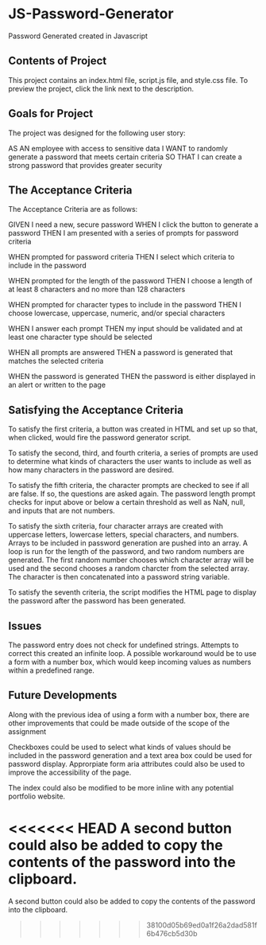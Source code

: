 # JS-Password-Generator

Password Generated created in Javascript

## Contents of Project

This project contains an index.html file, script.js file, and style.css file. To preview the project, click the link next to the description.

## Goals for Project

The project was designed for the following user story:

AS AN employee with access to sensitive data
I WANT to randomly generate a password that meets certain criteria
SO THAT I can create a strong password that provides greater security

## The Acceptance Criteria 

The Acceptance Criteria are as follows: 

GIVEN I need a new, secure password
WHEN I click the button to generate a password
THEN I am presented with a series of prompts for password criteria

WHEN prompted for password criteria
THEN I select which criteria to include in the password

WHEN prompted for the length of the password
THEN I choose a length of at least 8 characters and no more than 128 characters

WHEN prompted for character types to include in the password
THEN I choose lowercase, uppercase, numeric, and/or special characters

WHEN I answer each prompt
THEN my input should be validated and at least one character type should be selected

WHEN all prompts are answered
THEN a password is generated that matches the selected criteria

WHEN the password is generated
THEN the password is either displayed in an alert or written to the page

## Satisfying the Acceptance Criteria

To satisfy the first criteria, a button was created in HTML and set up so that, when clicked, would fire the password generator script. 

To satisfy the second, third, and fourth criteria, a series of prompts are used to determine what kinds of characters the user wants to include as well as how many characters in the password are desired.

To satisfy the fifth criteria, the character prompts are checked to see if all are false. If so, the questions are asked again. The password length prompt checks for input above or below a certain threshold as well as NaN, null, and inputs that are not numbers.

To satisfy the sixth criteria, four character arrays are created with uppercase letters, lowercase letters, special characters, and numbers. Arrays to be included in password generation are pushed into an array. A loop is run for the length of the password, and two random numbers are generated. The first random number chooses which character array will be used and the second chooses a random charcter from the selected array. The character is then concatenated into a password string variable.

To satisfy the seventh criteria, the script modifies the HTML page to display the password after the password has been generated.

## Issues

The password entry does not check for undefined strings. Attempts to correct this created an infinite loop. A possible workaround would be to use a form with a number box, which would keep incoming values as numbers within a predefined range.

## Future Developments

Along with the previous idea of using a form with a number box, there are other improvements that could be made outside of the scope of the assignment

Checkboxes could be used to select what kinds of values should be included in the password generation and a text area box could be used for password display. Approrpiate form aria attributes could also be used to improve the accessibility of the page.

The index could also be modified to be more inline with any potential portfolio website. 

<<<<<<< HEAD
A second button could also be added to copy the contents of the password into the clipboard.
=======
A second button could also be added to copy the contents of the password into the clipboard.
>>>>>>> 38100d05b69ed0a1f26a2dad581f6b476cb5d30b
